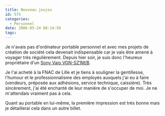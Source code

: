 ```yaml
---
title: Nouveau joujou
id: 575
categories:
  - Personnel
date: 2006-05-24 08:14:59
tags:
---
```


Je n'avais pas d'ordinateur portable personnel et avec mes projets de création de société cela devenait indispensable car je vais être amené à voyager très régulièrement. Depuis hier soir, je suis donc l'heureux propriétaire d'un [Sony Vaio VGN-SZ1M/B](http://vaio.sony-europe.com/view/ShowProduct.action?product=VGN-SZ1M%2FB&amp;site=ite_fr_FR&amp;pageType=Overview&amp;category=VN+SZ+Series).

Je l'ai acheté à la FNAC de Lille et je tiens à souligner la gentillesse, l'humour et le professionnalisme des employés auxquels j'ai eu à faire (vendeurs, préposée aux adhésions, service technique, caissière). Très sincèrement, j'ai été enchanté de leur manière de s'occuper de moi. Je ne m'attendais vraiment pas à cela.

Quant au portable en lui-même, la première impression est très bonne mais je détaillerai cela dans un autre billet.